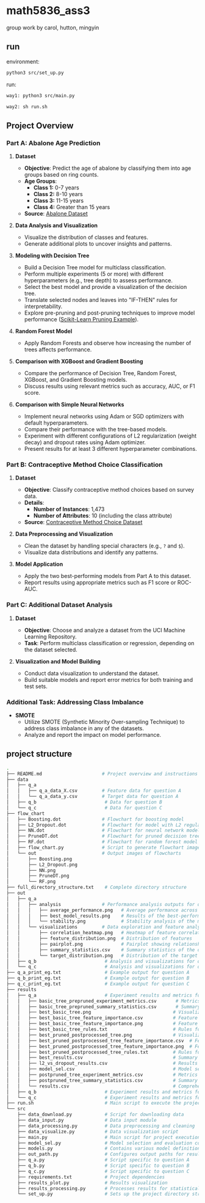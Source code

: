# math5836_ass3
group work by carol, hutton, mingyin

## run
environment:
```bash
python3 src/set_up.py
```

run:
```bash
way1: python3 src/main.py

way2: sh run.sh
```

## Project Overview

### Part A: Abalone Age Prediction

1. **Dataset**  
   - **Objective**: Predict the age of abalone by classifying them into age groups based on ring counts.
   - **Age Groups**:
     - **Class 1:** 0-7 years
     - **Class 2:** 8-10 years
     - **Class 3:** 11-15 years
     - **Class 4:** Greater than 15 years  
   - **Source**: [Abalone Dataset](http://archive.ics.uci.edu/ml/datasets/Abalone)

2. **Data Analysis and Visualization**
   - Visualize the distribution of classes and features.
   - Generate additional plots to uncover insights and patterns.

3. **Modeling with Decision Tree**
   - Build a Decision Tree model for multiclass classification.
   - Perform multiple experiments (5 or more) with different hyperparameters (e.g., tree depth) to assess performance.
   - Select the best model and provide a visualization of the decision tree.
   - Translate selected nodes and leaves into "IF-THEN" rules for interpretability.
   - Explore pre-pruning and post-pruning techniques to improve model performance ([Scikit-Learn Pruning Example](https://scikit-learn.org/stable/auto_examples/tree/plot_cost_complexity_pruning.html)).

4. **Random Forest Model**
   - Apply Random Forests and observe how increasing the number of trees affects performance.

5. **Comparison with XGBoost and Gradient Boosting**
   - Compare the performance of Decision Tree, Random Forest, XGBoost, and Gradient Boosting models.
   - Discuss results using relevant metrics such as accuracy, AUC, or F1 score.

6. **Comparison with Simple Neural Networks**
   - Implement neural networks using Adam or SGD optimizers with default hyperparameters.
   - Compare their performance with the tree-based models.
   - Experiment with different configurations of L2 regularization (weight decay) and dropout rates using Adam optimizer.
   - Present results for at least 3 different hyperparameter combinations.

### Part B: Contraceptive Method Choice Classification

1. **Dataset**  
   - **Objective**: Classify contraceptive method choices based on survey data.
   - **Details**:
     - **Number of Instances**: 1,473
     - **Number of Attributes**: 10 (including the class attribute)
   - **Source**: [Contraceptive Method Choice Dataset](https://archive.ics.uci.edu/dataset/30/contraceptive+method+choice)

2. **Data Preprocessing and Visualization**
   - Clean the dataset by handling special characters (e.g., `?` and `$`).
   - Visualize data distributions and identify any patterns.

3. **Model Application**
   - Apply the two best-performing models from Part A to this dataset.
   - Report results using appropriate metrics such as F1 score or ROC-AUC.

### Part C: Additional Dataset Analysis

1. **Dataset**  
   - **Objective**: Choose and analyze a dataset from the UCI Machine Learning Repository.
   - **Task**: Perform multiclass classification or regression, depending on the dataset selected.

2. **Visualization and Model Building**
   - Conduct data visualization to understand the dataset.
   - Build suitable models and report error metrics for both training and test sets.

### Additional Task: Addressing Class Imbalance

- **SMOTE**  
  - Utilize SMOTE (Synthetic Minority Over-sampling Technique) to address class imbalance in any of the datasets.
  - Analyze and report the impact on model performance.


## project structure
```bash
.
├── README.md                      # Project overview and instructions
├── data
│   ├── q_a
│   │   ├── q_a_data_X.csv         # Feature data for question A
│   │   └── q_a_data_y.csv         # Target data for question A
│   ├── q_b                         # Data for question B
│   └── q_c                         # Data for question C
├── flow_chart
│   ├── Boosting.dot               # Flowchart for boosting model
│   ├── L2_Dropout.dot             # Flowchart for model with L2 regularization and dropout
│   ├── NN.dot                     # Flowchart for neural network model
│   ├── PruneDT.dot                # Flowchart for pruned decision tree
│   ├── RF.dot                     # Flowchart for random forest model
│   ├── flow_chart.py              # Script to generate flowchart images
│   └── out                        # Output images of flowcharts
│       ├── Boosting.png
│       ├── L2_Dropout.png
│       ├── NN.png
│       ├── PruneDT.png
│       └── RF.png
├── full_directory_structure.txt    # Complete directory structure
├── out
│   ├── q_a
│   │   ├── analysis               # Performance analysis outputs for question A
│   │   │   ├── average_performance.png   # Average performance across experiments
│   │   │   ├── best_model_results.png    # Results of the best-performing model
│   │   │   └── stability.png             # Stability analysis of the model
│   │   └── visualizations         # Data exploration and feature analysis visualizations for question A
│   │       ├── correlation_heatmap.png   # Heatmap of feature correlations
│   │       ├── feature_distribution.png  # Distribution of features
│   │       ├── pairplot.png              # Pairplot showing relationships between variables
│   │       ├── summary_statistics.csv    # Summary statistics of the dataset
│   │       └── target_distribution.png   # Distribution of the target variable
│   ├── q_b                         # Analysis and visualizations for question B
│   └── q_c                         # Analysis and visualizations for question C
├── q_a_print_eg.txt                # Example output for question A
├── q_b_print_eg.txt                # Example output for question B
├── q_c_print_eg.txt                # Example output for question C
├── results
│   ├── q_a                         # Experiment results and metrics for question A
│   │   ├── basic_tree_prepruned_experiment_metrics.csv       # Metrics for pre-pruned decision tree experiments
│   │   ├── basic_tree_prepruned_summary_statistics.csv       # Summary statistics for pre-pruned decision tree
│   │   ├── best_basic_tree.png                              # Visualization of the best basic decision tree
│   │   ├── best_basic_tree_feature_importance.csv           # Feature importance for the best basic tree
│   │   ├── best_basic_tree_feature_importance.png           # Feature importance visualization for the best basic tree
│   │   ├── best_basic_tree_rules.txt                        # Rules for the best basic decision tree
│   │   ├── best_pruned_postprocessed_tree.png               # Visualization of the best post-processed pruned tree
│   │   ├── best_pruned_postprocessed_tree_feature_importance.csv  # Feature importance for pruned tree
│   │   ├── best_pruned_postprocessed_tree_feature_importance.png  # Feature importance visualization for pruned tree
│   │   ├── best_pruned_postprocessed_tree_rules.txt         # Rules for the pruned decision tree
│   │   ├── best_results.csv                                 # Summary of best results
│   │   ├── l2_vs_dropout_results.csv                        # Results comparing L2 and dropout
│   │   ├── model_sel.csv                                    # Model selection results
│   │   ├── postpruned_tree_experiment_metrics.csv           # Metrics for post-pruned decision tree experiments
│   │   ├── postpruned_tree_summary_statistics.csv           # Summary statistics for post-pruned decision tree
│   │   └── results.csv                                      # Comprehensive experiment results
│   ├── q_b                         # Experiment results and metrics for question B
│   └── q_c                         # Experiment results and metrics for question C
├── run.sh                          # Main script to execute the project
└── src
    ├── data_download.py            # Script for downloading data
    ├── data_input.py               # Data input module
    ├── data_processing.py          # Data preprocessing and cleaning
    ├── data_visualize.py           # Data visualization script
    ├── main.py                     # Main script for project execution
    ├── model_sel.py                # Model selection and evaluation code
    ├── models.py                   # Contains various model definitions
    ├── out_path.py                 # Configures output paths for results
    ├── q_a.py                      # Script specific to question A
    ├── q_b.py                      # Script specific to question B
    ├── q_c.py                      # Script specific to question C
    ├── requirements.txt            # Project dependencies
    ├── results_plot.py             # Results visualization
    ├── results_processing.py       # Processes results for statistical summaries
    └── set_up.py                   # Sets up the project directory structure
```

